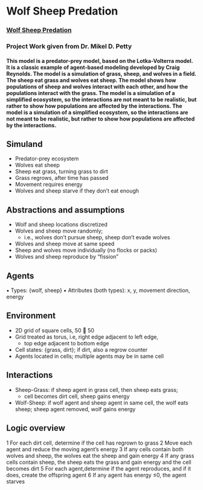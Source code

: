 <!-- Wolf Sheep Predation Info Page -->

# Wolf Sheep Predation

### [Wolf Sheep Predation](https://ccl.northwestern.edu/netlogo/models/WolfSheepPredation)

### Project Work given from Dr. Mikel D. Petty

#### This model is a predator-prey model, based on the Lotka-Volterra model. It is a classic example of agent-based modeling developed by Craig Reynolds. The model is a simulation of grass, sheep, and wolves in a field. The sheep eat grass and wolves eat sheep. The model shows how populations of sheep and wolves interact with each other, and how the populations interact with the grass. The model is a simulation of a simplified ecosystem, so the interactions are not meant to be realistic, but rather to show how populations are affected by the interactions. The model is a simulation of a simplified ecosystem, so the interactions are not meant to be realistic, but rather to show how populations are affected by the interactions.

## Simuland

- Predator-prey ecosystem
- Wolves eat sheep
- Sheep eat grass, turning grass to dirt
- Grass regrows, after time has passed
- Movement requires energy
- Wolves and sheep starve if they don’t eat enough

## Abstractions and assumptions

- Wolf and sheep locations discretized
- Wolves and sheep move randomly;
  - i.e., wolves don’t pursue sheep, sheep don’t evade wolves
- Wolves and sheep move at same speed
- Sheep and wolves move individually (no flocks or packs)
- Wolves and sheep reproduce by “fission”

<!-- ▪ Wolves and sheep have unlimited lifespans
▪ Wolves and sheep have unlimited energy
▪ Wolves and sheep have unlimited capacity to reproduce
▪ Wolves and sheep have unlimited capacity to eat
▪ Wolves and sheep have unlimited capacity to move -->

## Agents

▪ Types: {wolf, sheep}
▪ Attributes (both types): x, y, movement direction, energy

## Environment

- 2D grid of square cells, 50  50
- Grid treated as torus, i.e, right edge adjacent to left edge,
  - top edge adjacent to bottom edge
- Cell states: {grass, dirt}; if dirt, also a regrow counter
- Agents located in cells; multiple agents may be in same cell

## Interactions

- Sheep-Grass: if sheep agent in grass cell, then sheep eats grass;
  - cell becomes dirt cell, sheep gains energy
- Wolf-Sheep: if wolf agent and sheep agent in same cell, the wolf eats sheep; sheep agent removed, wolf gains energy

## Logic overview

1 For each dirt cell, determine if the cell has regrown to grass
2 Move each agent and reduce the moving agent’s energy
3 If any cells contain both wolves and sheep,
the wolves eat the sheep and gain energy
4 If any grass cells contain sheep,
the sheep eats the grass and gain energy
and the cell becomes dirt
5 For each agent,determine if the agent reproduces,
and if it does, create the offspring agent
6 If any agent has energy ≤0, the agent starves
